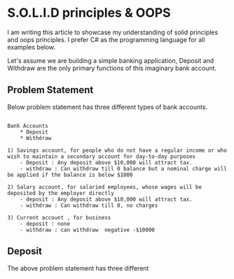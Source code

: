 # S.O.L.I.D principles & OOPS

I am writing this article to showcase my understanding of solid principles and oops principles.
 I prefer C# as the programming language for all examples below. 
 
 Let's assume we are building a simple banking application, Deposit and Withdraw are the only primary functions of this imaginary bank account. 
 
 ## Problem Statement

 Below problem statement has three different types of bank accounts.

```
 
Bank Accounts
	* Deposit
	* Withdraw

1) Savings account, for people who do not have a regular income or who wish to maintain a secondary account for day-to-day purposes 
	- Deposit : Any deposit above $10,000 will attract tax.
	- withdraw : Can withdraw till 0 balance but a nominal charge will be applied if the balance is below $1000

2) Salary account, for salaried employees, whose wages will be deposited by the employer directly
	- deposit : Any deposit above $10,000 will attract tax.
	- withdraw : Can withdraw till 0, no charges

3) Current account , for business 
	- deposit : none
	- withdraw : can withdraw  negative -$10000  

```

## Deposit

The above problem statement has three different 
